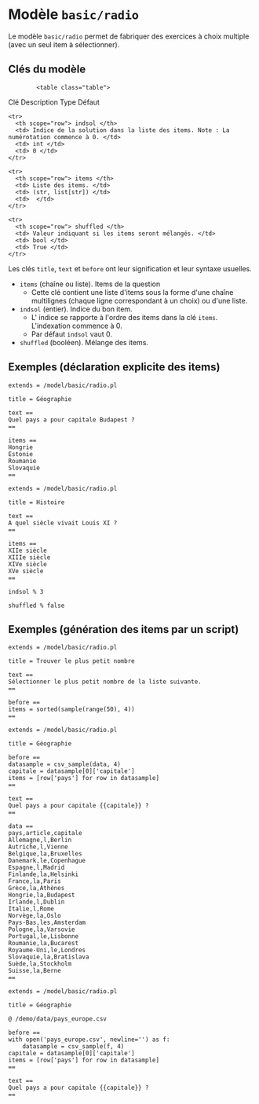 # Modèle `basic/radio`

Le modèle `basic/radio` permet de fabriquer des exercices à choix multiple (avec un seul item à sélectionner).

## Clés du modèle

            <table class="table">
  <thead>
    <tr>
      <th scope="col">Clé</th>
      <th scope="col">Description</th>
      <th scope="col">Type</th>
      <th scope="col">Défaut</th>
    </tr>
  </thead>
  <tbody>

    <tr>
      <th scope="row"> indsol </th>
      <td> Indice de la solution dans la liste des items. Note : La numérotation commence à 0. </td>
      <td> int </td>
      <td> 0 </td>
    </tr>

    <tr>
      <th scope="row"> items </th>
      <td> Liste des items. </td>
      <td> (str, list[str]) </td>
      <td>  </td>
    </tr>

    <tr>
      <th scope="row"> shuffled </th>
      <td> Valeur indiquant si les items seront mélangés. </td>
      <td> bool </td>
      <td> True </td>
    </tr>

  </tbody>
</table>

Les clés `title`, `text` et `before` ont leur signification et leur syntaxe usuelles.

* `items` (chaîne ou liste). Items de la question
    * Cette clé contient une liste d'items sous la forme d'une chaîne multilignes (chaque ligne correspondant à un choix) ou d'une liste.
* `indsol` (entier). Indice du bon item.
    * L' indice se rapporte à l'ordre des items dans la clé `items`. L'indexation commence à 0.
    * Par défaut `indsol` vaut 0.
* `shuffled` (booléen). Mélange des items.

## Exemples (déclaration explicite des items)

```
extends = /model/basic/radio.pl

title = Géographie

text ==
Quel pays a pour capitale Budapest ?
==

items ==
Hongrie
Estonie
Roumanie
Slovaquie
==
```

```
extends = /model/basic/radio.pl

title = Histoire

text ==
A quel siècle vivait Louis XI ?
==

items ==
XIIe siècle
XIIIe siècle
XIVe siècle
XVe siècle
==

indsol % 3

shuffled % false
```

## Exemples (génération des items par un script)


```
extends = /model/basic/radio.pl

title = Trouver le plus petit nombre

text ==
Sélectionner le plus petit nombre de la liste suivante.
==

before ==
items = sorted(sample(range(50), 4))
==
```

```
extends = /model/basic/radio.pl

title = Géographie

before ==
datasample = csv_sample(data, 4)
capitale = datasample[0]['capitale']
items = [row['pays'] for row in datasample]
==

text ==
Quel pays a pour capitale {{capitale}} ?
==

data ==
pays,article,capitale
Allemagne,l,Berlin
Autriche,l,Vienne
Belgique,la,Bruxelles
Danemark,le,Copenhague
Espagne,l,Madrid
Finlande,la,Helsinki
France,la,Paris
Grèce,la,Athènes
Hongrie,la,Budapest
Irlande,l,Dublin
Italie,l,Rome
Norvège,la,Oslo
Pays-Bas,les,Amsterdam
Pologne,la,Varsovie
Portugal,le,Lisbonne
Roumanie,la,Bucarest
Royaume-Uni,le,Londres
Slovaquie,la,Bratislava
Suède,la,Stockholm
Suisse,la,Berne
==
```

```
extends = /model/basic/radio.pl

title = Géographie

@ /demo/data/pays_europe.csv

before ==
with open('pays_europe.csv', newline='') as f:
    datasample = csv_sample(f, 4)
capitale = datasample[0]['capitale']
items = [row['pays'] for row in datasample]
==

text ==
Quel pays a pour capitale {{capitale}} ?
==
```
